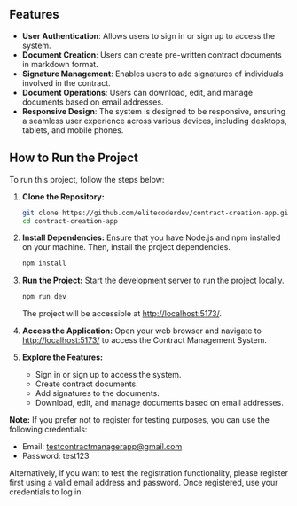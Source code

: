 ## Features

- **User Authentication**: Allows users to sign in or sign up to access the system.
- **Document Creation**: Users can create pre-written contract documents in markdown format.
- **Signature Management**: Enables users to add signatures of individuals involved in the contract.
- **Document Operations**: Users can download, edit, and manage documents based on email addresses.
- **Responsive Design**: The system is designed to be responsive, ensuring a seamless user experience across various devices, including desktops, tablets, and mobile phones.

## How to Run the Project

To run this project, follow the steps below:

1. **Clone the Repository:**
   ```bash
   git clone https://github.com/elitecoderdev/contract-creation-app.git
   cd contract-creation-app
   ```

2. **Install Dependencies:**
   Ensure that you have Node.js and npm installed on your machine. Then, install the project dependencies.
   ```bash
   npm install
   ```

3. **Run the Project:**
   Start the development server to run the project locally.
   ```bash
   npm run dev
   ```

   The project will be accessible at [http://localhost:5173/](http://localhost:5173/).

4. **Access the Application:**
   Open your web browser and navigate to [http://localhost:5173/](http://localhost:5173/) to access the Contract Management System.

5. **Explore the Features:**
   - Sign in or sign up to access the system.
   - Create contract documents.
   - Add signatures to the documents.
   - Download, edit, and manage documents based on email addresses.

**Note:** If you prefer not to register for testing purposes, you can use the following credentials:

- Email: testcontractmanagerapp@gmail.com
- Password: test123

Alternatively, if you want to test the registration functionality, please register first using a valid email address and password. Once registered, use your credentials to log in.
